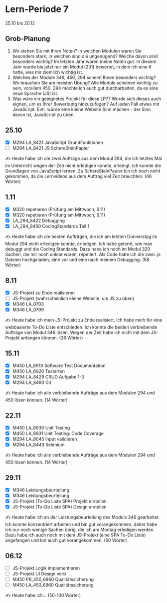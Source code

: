 # Lern-Periode 7

25.10 bis 20.12

## Grob-Planung

1. Wo stehen Sie mit Ihren Noten? In welchen Modulen waren Sie besonders stark; in welchen sind die ungenügend? Welche davon sind besonders wichtig?
     Im letzten Jahr waren meine Noten gut. In diesem Jahr wurde bis jetzt nur ein Modul (231) bewertet, in dem ich eine 6 hatte, was mir ziemlich wichtig ist.
2. Welches der Module 346, 450, 294 scheint Ihnen besonders wichtig? Wo brauchen Sie am meisten Übung?
     Alle Module scheinen wichtig zu sein, vorallem 450. 294 möchte ich auch gut durcharbeiten, da es eine neue Sprache (JS) ist.
3. Was wäre ein geeignetes Projekt für diese LP7? Würde sich dieses auch eignen, um es Ihrer Bewerbung hinzuzufügen?
     Auf jeden Fall etwas mit JavaScript. Evtl. würde eine kleine Website Sinn machen - der Sinn davon ist, JavaScript zu üben.

## 25.10

- [x] M294 LA_8421 JavaScript GrundFunktionen
- [ ] M294 LA_8421 JS SchereSteinPapier

✍️ Heute habe ich die zwei Aufträge aus dem Modul 294, die ich letztes Mal im Unterricht wegen der Zeit nicht erledigen konnte, erledigt. Ich konnte die Grundlagen von JavaScript lernen. Zu SchereSteinPapier bin ich noch nicht gekommen, da die Lernvideos aus dem Auftrag viel Zeit brauchten. (46 Wörter)

## 1.11

- [x] M320 repetieren (Prüfung am Mittwoch, 6.11)
- [x] M320 repetieren (Prüfung am Mittwoch, 6.11)
- [x] LA_294_8422 Debugging
- [x] LA_294_8450 CodingStandards Teil 1

✍️ Heute habe ich die beiden Aufträgen, die ich am letzten Donnerstag im Modul 294 nicht erledigen konnte, erledigen. Ich habe gelernt, wie man debuggt und die Coding Standards. Dazu habe ich noch im Modul 320 Sachen, die mir noch unklar waren, repetiert. Als Code habe ich die zwei .js Dateien hochgeladen, eine vor und eine nach meinem Debugging. (58 Wörter)

## 8.11

- [x] JS-Projekt zu Ende realisieren
- [ ] JS-Projekt (wahrscheinlich kleine Website, um JS zu üben)
- [X] M346 LA_0703
- [x] M346 LA_0709

✍️ Heute habe ich mein JS-Projekt zu Ende realisiert. Ich habe mich für eine webbasierte To-Do Liste entschieden. Ich konnte die beiden verbleibende Aufträge von Modul 346 lösen. Wegen der Zeit habe ich nicht mit dem JS-Projekt anfangen können. (38 Wörter)

## 15.11

- [x] M450 LA_6910 Software Test Documentation
- [x] M450 LA_6920 Testarten
- [x] M294 LA_8429 CRUD Aufgabe 1-3
- [x] M294 LA_8460 Git

✍️ Heute habe ich alle verbleibende Aufträge aus dem Modulen 294 und 450 lösen können. (14 Wörter)

## 22.11

- [x] M450 LA_6930 Unit Testing
- [x] M450 LA_6931 Unit Testing: Code Coverage
- [x] M294 LA_8045 Input validieren
- [x] M294 LA_8443 Selenium

✍️ Heute habe ich alle verbleibende Aufträge aus dem Modulen 294 und 450 lösen können. (14 Wörter)

## 29.11

- [x] M346 Leistungsbeurteilung
- [x] M346 Leistungsbeurteilung
- [x] JS-Projekt (To-Do Liste SPA) Projekt erstellen
- [x] JS-Projekt (To-Do Liste SPA) Design erstellen

✍️ Heute habe ich an der Leistungsbeurteilung des Moduls 346 gearbeitet. Ich konnte konzentriert arbeiten und bin gut vorangekommen, daher habe ich nur noch wenige Sachen übrig, die ich am Montag erledigen werden. Dazu habe ich auch noch mit dem JS-Projekt (eine SPA To-Do Liste) angefangen und bin auch gut vorangekommen. (50 Wörter)

## 06.12

- [ ] JS-Projekt Logik implementieren
- [ ] JS-Projekt UI Design verb
- [ ] M450 PR_450_6960 Qualitätssicherung
- [ ] M450 LA_450_6960 Qualitätssicherung

✍️ Heute habe ich... (50-100 Wörter)
